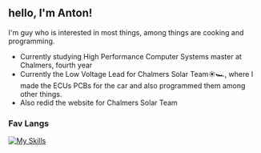 ## hello, I'm Anton!

I'm guy who is interested in most things, among things are cooking and programming.

- Currently studying High Performance Computer Systems master at Chalmers, fourth year
- Currently the Low Voltage Lead for Chalmers Solar Team☀️🏎️, where I made the ECUs PCBs for the car and also programmed them among other things.
- Also redid the website for Chalmers Solar Team

### Fav Langs
[![My Skills](https://skillicons.dev/icons?i=cpp,c)](https://skillicons.dev)

<!--
**krantzanton/krantzanton** is a ✨ _special_ ✨ repository because its `README.md` (this file) appears on your GitHub profile.

Here are some ideas to get you started:

- 🔭 I’m currently working on ...
- 🌱 I’m currently learning ...
- 👯 I’m looking to collaborate on ...
- 🤔 I’m looking for help with ...
- 💬 Ask me about ...
- 📫 How to reach me: ...
- 😄 Pronouns: ...
- ⚡ Fun fact: ...
-->

